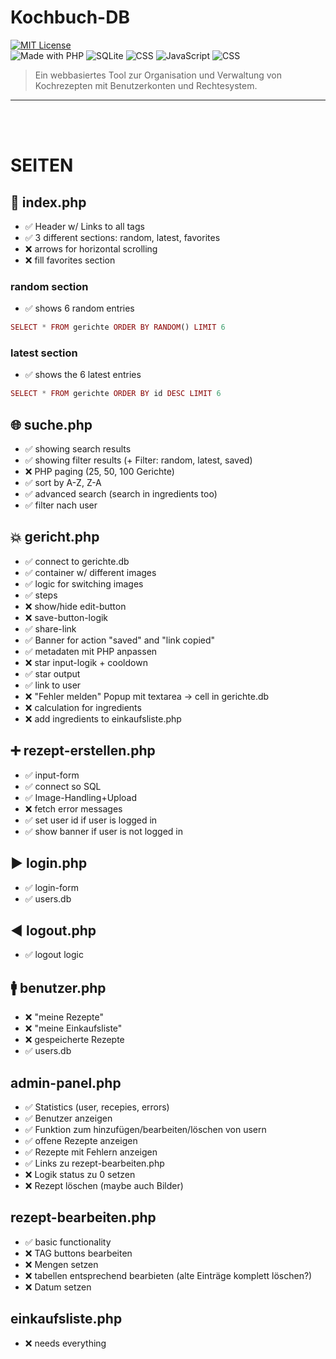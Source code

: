 # Kochbuch-DB

[![MIT License](https://img.shields.io/badge/license-MIT-green.svg)](LICENSE)<br>
![Made with PHP](https://img.shields.io/badge/PHP-8.x-blue)
![SQLite](https://img.shields.io/badge/Database-SQLite-lightgrey)
![CSS](https://img.shields.io/badge/Style-CSS-blueviolet)
![JavaScript](https://img.shields.io/badge/Frontend-JavaScript-yellow)
![CSS](https://img.shields.io/badge/Frontend-HTML-orange)

> Ein webbasiertes Tool zur Organisation und Verwaltung von Kochrezepten mit Benutzerkonten und Rechtesystem.

---
<br><br>

# SEITEN
## 🎯 index.php
 - ✅ Header w/ Links to all tags
 - ✅ 3 different sections: random, latest, favorites
 - ❌ arrows for horizontal scrolling
 - ❌ fill favorites section
 ### random section
 - ✅ shows 6 random entries
 ```php
 SELECT * FROM gerichte ORDER BY RANDOM() LIMIT 6
 ```
 ### latest section
 - ✅ shows the 6 latest entries
 ```php
 SELECT * FROM gerichte ORDER BY id DESC LIMIT 6
 ```

## 🌐 suche.php
 - ✅ showing search results
 - ✅ showing filter results (+ Filter: random, latest, saved)
 - ❌ PHP paging (25, 50, 100 Gerichte)
 - ✅ sort by A-Z, Z-A
 - ✅ advanced search (search in ingredients too)
 - ✅ filter nach user

## 💥 gericht.php
 - ✅ connect to gerichte.db
 - ✅ container w/ different images
 - ✅ logic for switching images 
 - ✅ steps
 - ❌ show/hide edit-button
 - ❌ save-button-logik
 - ✅ share-link
 - ✅ Banner for action "saved" and "link copied" 
 - ✅ metadaten mit PHP anpassen
 - ❌ star input-logik + cooldown
 - ✅ star output
 - ✅ link to user
 - ❌ "Fehler melden" Popup mit textarea → cell in gerichte.db
 - ❌ calculation for ingredients
 - ❌ add ingredients to einkaufsliste.php

## ➕ rezept-erstellen.php
 - ✅ input-form
 - ✅ connect so SQL
 - ✅ Image-Handling+Upload
 - ❌ fetch error messages
 - ✅ set user id if user is logged in
 - ✅ show banner if user is not logged in

## ▶ login.php
 - ✅ login-form
 - ✅ users.db

## ◀ logout.php
 - ✅ logout logic

## 🚹 benutzer.php
 - ❌ "meine Rezepte"
 - ❌ "meine Einkaufsliste"
 - ❌ gespeicherte Rezepte
 - ✅ users.db

## admin-panel.php
 - ✅ Statistics (user, recepies, errors)
 - ✅ Benutzer anzeigen
 - ✅ Funktion zum hinzufügen/bearbeiten/löschen von usern
 - ✅ offene Rezepte anzeigen
 - ✅ Rezepte mit Fehlern anzeigen
 - ✅ Links zu rezept-bearbeiten.php
 - ❌ Logik status zu 0 setzen
 - ❌ Rezept löschen (maybe auch Bilder)

## rezept-bearbeiten.php
 - ✅ basic functionality
 - ❌ TAG buttons bearbeiten
 - ❌ Mengen setzen
 - ❌ tabellen entsprechend bearbieten (alte Einträge komplett löschen?)
 - ❌ Datum setzen

## einkaufsliste.php
 - ❌ needs everything
